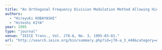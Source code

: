 ```yaml
---
title: "An Orthogonal Frequency Division Modulation Method Allowing Hierarchy Reconstruction"
authors:
  - "Hiroyuki KOBAYASHI"
  - "Hitoshi KIYA"
year: 1995
type: "journal"
venue: "IEICE Trans., Vol. J78-A, No. 3, 1995-03-01."
url: "http://search.ieice.org/bin/summary.php?id=j78-a_3_440&category=A&year=1995&lang=E&abst=j"
---
```

